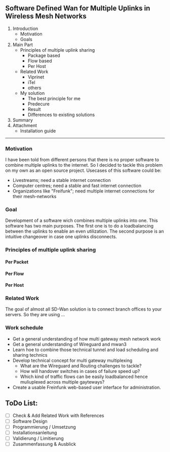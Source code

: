 ## Software Defined Wan for Multiple Uplinks in Wireless Mesh Networks

1. Introduction
    - Motivation
    - Goals
2. Main Part
    - Principles of multiple uplink sharing
        - Package based
        - Flow based
        - Per Host
    - Related Work
        - Viprinet
        - iTel
        - others
    - My solution
        - The best principle for me
        - Predecure
        - Result
        - Differences to existing solutions
3. Summary
4. Attachment
    - Installation guide

********************

### Motivation
I have been told from different persons that there is no proper software to combine multiple uplinks to the internet.
So I decided to tackle this problem on my own as an open source project.
Usecases of this software could be:
- Livestreams; need a stable internet connection
- Computer centres; need a stable and fast internet connection
- Organizations like "Freifunk"; need multiple internet connections for their mesh-networks

### Goal
Development of a software wich combines multiple uplinks into one.
This software has two main purposes. The first one is to do a loadbalancing between the uplinks to enable an even utilization.
The second purpose is an intuitive changeover in case one uplinks disconnects.

### Principles of multiple uplink sharing
#### Per Packet

#### Per Flow

#### Per Host


### Related Work
The goal of almost all SD-Wan solution is to connect branch offices to your servers. So they are using ...

### Work schedule
- Get a general understanding of how multi gateway mesh network work
- Get a general understanding of Wireguard and mwan3
- Learn hoe to combine those technical tunnel and load scheduling and sharing technics
- Develop technical concept for multi gateway multiplexing
  - What are the Wireguard and Routing challenges to tackle?
  - How will handover switches in cases of failure speed up?
  - Which kind of traffic flows can be easily loadbalanced hence muliuplexed across multiple gayteways?
- Create a usable Freinfunk web-based user interface for administration.

## ToDo List:
- [ ] Check & Add Related Work with References
- [ ] Software Design
- [ ] Programmierung / Umsetzung
- [ ] Installationsanleitung
- [ ] Validierung / Limitierung
- [ ] Zusammenfassung & Ausblick

